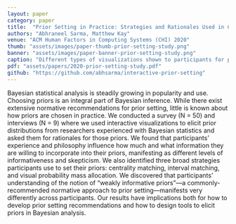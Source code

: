 ```yaml
---
layout: paper
category: paper
title:  "Prior Setting in Practice: Strategies and Rationales Used in Choosing Prior Distributions for Bayesian Analysis"
authors: "Abhraneel Sarma, Matthew Kay"
venue: "ACM Human Factors in Computing Systems (CHI) 2020"
thumb: "assets/images/paper-thumb-prior-setting-study.png"
banner: "assets/images/paper-banner-prior-setting-study.png"
caption: "Different types of visualizations shown to participants for prior elicitation. We visualize the prior density (left), prior density on the response scale (center) and prior predictive density (right); the chosen prior is also written in the common parametric form (for example, Normal(0, 1)). Users' use a widget interfaceto specify their prior. "
pdf: "assets/papers/2020-prior-setting-study.pdf"
github: "https://github.com/abhsarma/interactive-prior-setting"
---
```


<!-- abstract -->
Bayesian statistical analysis is steadily growing in popularity and use. Choosing priors is an integral part of Bayesian inference. While there exist extensive normative recommendations for prior setting, little is known about how priors are chosen in practice. We conducted a survey (N = 50) and interviews (N = 9) where we used interactive visualizations to elicit prior distributions from researchers experienced with Bayesian statistics and asked them for rationales for those priors. We found that participants’ experience and philosophy influence how much and what information they are willing to incorporate into their priors, manifesting as different levels of informativeness and skepticism. We also identified three broad strategies participants use to set their priors: centrality matching, interval matching, and visual probability mass allocation. We discovered that participants’ understanding of the notion of “weakly informative priors”—a commonly-recommended normative approach to prior setting—manifests very differently across participants. Our results have implications both for how to develop prior setting recommendations and how to design tools to elicit priors in Bayesian analysis.
